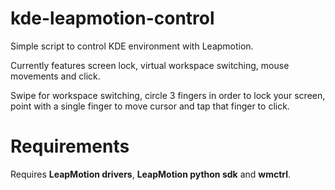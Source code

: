kde-leapmotion-control
======================

Simple script to control KDE environment with Leapmotion.

Currently features screen lock, virtual workspace switching, mouse movements and click.

Swipe for workspace switching, circle 3 fingers in order to lock your screen, point with a single finger to move cursor and tap that finger to click.

Requirements
============
Requires **LeapMotion drivers**, **LeapMotion python sdk** and **wmctrl**.